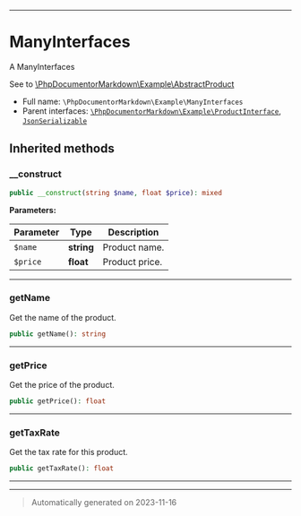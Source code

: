 ***

# ManyInterfaces

A ManyInterfaces

See to [\PhpDocumentorMarkdown\Example\AbstractProduct]()
* Full name: `\PhpDocumentorMarkdown\Example\ManyInterfaces`
* Parent interfaces: [`\PhpDocumentorMarkdown\Example\ProductInterface`](./ProductInterface.md), [`JsonSerializable`](../../JsonSerializable.md)





## Inherited methods


### __construct



```php
public __construct(string $name, float $price): mixed
```








**Parameters:**

| Parameter | Type | Description |
|-----------|------|-------------|
| `$name` | **string** | Product name. |
| `$price` | **float** | Product price. |




***

### getName

Get the name of the product.

```php
public getName(): string
```











***

### getPrice

Get the price of the product.

```php
public getPrice(): float
```











***

### getTaxRate

Get the tax rate for this product.

```php
public getTaxRate(): float
```











***


***
> Automatically generated on 2023-11-16
